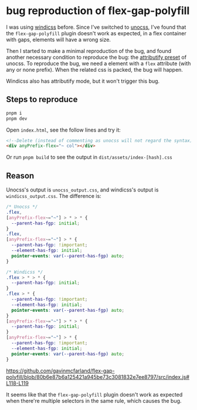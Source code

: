 # bug reproduction of flex-gap-polyfill

I was using [windicss](https://github.com/windicss/windicss) before. Since I've switched to [unocss](https://github.com/unocss/unocss), I've found that the `flex-gap-polyfill` plugin doesn't work as expected, in a flex container with gaps, elements will have a wrong size.

Then I started to make a minimal reproduction of the bug, and found another necessary condition to reproduce the bug: the [attributify preset](https://github.com/unocss/unocss/tree/main/packages/preset-attributify) of unocss. To reproduce the bug, we need a element with a `flex` attribute (with any or none prefix). When the related css is packed, the bug will happen.

Windicss also has attributify mode, but it won't trigger this bug.

## Steps to reproduce

```bash
pnpm i
pnpm dev
```

Open `index.html`, see the follow lines and try it:

```html
<!--Delete (instead of commenting as unocss will not regard the syntax) the next line, restart the dev server and refresh the page to see the expected behavior-->
<div anyPrefix-flex="~ col"></div>
```

Or run `pnpm build` to see the output in `dist/assets/index-[hash].css`

## Reason

Unocss's output is `unocss_output.css`, and windicss's output is `windicss_output.css`. The difference is:

```css
/* Unocss */
.flex,
[anyPrefix-flex~="~"] > * > * {
  --parent-has-fgp: initial;
}
.flex,
[anyPrefix-flex~="~"] > * {
  --parent-has-fgp: !important;
  --element-has-fgp: initial;
  pointer-events: var(--parent-has-fgp) auto;
}
```

```css
/* Windicss */
.flex > * > * {
  --parent-has-fgp: initial;
}
.flex > * {
  --parent-has-fgp: !important;
  --element-has-fgp: initial;
  pointer-events: var(--parent-has-fgp) auto;
}
[anyPrefix-flex~="~"] > * > * {
  --parent-has-fgp: initial;
}
[anyPrefix-flex~="~"] > * {
  --parent-has-fgp: !important;
  --element-has-fgp: initial;
  pointer-events: var(--parent-has-fgp) auto;
}
```

https://github.com/gavinmcfarland/flex-gap-polyfill/blob/80b6e87b6a125421a945be73c3081832e7ee8797/src/index.js#L118-L119

It seems like that the `flex-gap-polyfill` plugin doesn't work as expected when there're multiple selectors in the same rule, which causes the bug.

